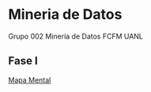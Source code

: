 # Mineria de Datos
Grupo 002 Minería de Datos FCFM UANL

## Fase I
[Mapa Mental](https://github.com/GalindoVazquezJesusAlfonso/Mineria_Datos/blob/main/Tareas/MapaMental_1_%7B1941475%7D.pdf)

